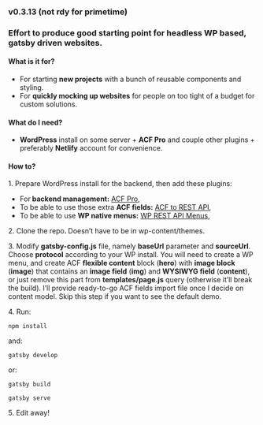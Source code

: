 <h3>v0.3.13 (not rdy for primetime)</h3>
<h3>Effort to produce good starting point for headless WP based, gatsby driven websites.</h3>
<h4>What is it for?</h4>
<ul><li>For starting <strong>new projects</strong> with a bunch of reusable components and styling. </li><li>For <strong>quickly mocking up websites</strong> for people on too tight of a budget for custom solutions.</li></ul>
<h4>What do I need?</h4>
<ul><li><strong>WordPress</strong> install on some server + <strong>ACF Pro</strong> and couple other plugins + preferably <strong>Netlify</strong> account for convenience.</li></ul>
<h4>How to?</h4>
<p>1. Prepare WordPress install for the backend, then add these plugins:</p>
<ul><li>For<strong> backend management:</strong> <a rel="noreferrer noopener" href="https://www.advancedcustomfields.com/" target="_blank">ACF Pro</a>,</li><li>To be able to use those extra <strong>ACF fields:</strong> <a rel="noreferrer noopener" href="https://wordpress.org/plugins/acf-to-rest-api/" target="_blank">ACF to REST API</a>,</li><li>To be able to use <strong>WP native menus:</strong> <a rel="noreferrer noopener" href="https://wordpress.org/plugins/wp-api-menus/" target="_blank">WP REST API Menus</a>,</li></ul>
<p>2. Clone the repo<strong>. </strong>Doesn’t have to be in wp-content/themes.</p>
<p>3. Modify <strong>gatsby-config.js</strong> file, namely <strong>baseUrl</strong> parameter and <strong>sourceUrl</strong>. Choose <strong>protocol</strong> according to your WP install. You will need to create a WP menu, and create ACF <strong>flexible content</strong> block (<strong>hero</strong>) with <strong>image block</strong> (<strong>image</strong>) that contains an <strong>image field</strong> (<strong>img</strong>) and <strong>WYSIWYG field</strong> (<strong>content</strong>), or just remove this part from <strong>templates/page.js</strong> query (otherwise it’ll break the build). I’ll provide ready-to-go ACF fields import file once I decide on content model. Skip this step if you want to see the default demo.</p>
<p>4. Run:</p>
<p><code>npm install</code></p>
<p>and:</p>
<p><code>gatsby develop</code></p>
<p>or:</p>
<p><code>gatsby build</code></p>
<p><code>gatsby serve</code></p>
<p>5. Edit away!</p>